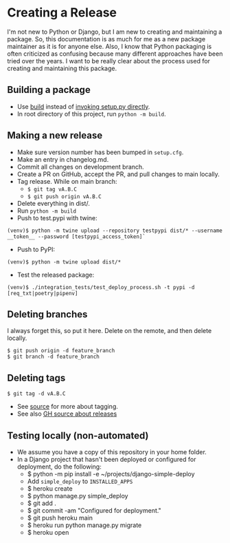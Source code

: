 Creating a Release
===

I'm not new to Python or Django, but I am new to creating and maintaining a package. So, this documentation is as much for me as a new package maintainer as it is for anyone else. Also, I know that Python packaging is often criticized as confusing because many different approaches have been tried over the years. I want to be really clear about the process used for creating and maintaining this package.


Building a package
---

- Use [build](https://pypa-build.readthedocs.io/en/stable/index.html) instead of [invoking setup.py directly](https://blog.ganssle.io/articles/2021/10/setup-py-deprecated.html).
- In root directory of this project, run `python -m build`.

Making a new release
---

- Make sure version number has been bumped in `setup.cfg`.
- Make an entry in changelog.md.
- Commit all changes on development branch.
- Create a PR on GitHub, accept the PR, and pull changes to main locally.
- Tag release. While on main branch:
    - `$ git tag vA.B.C`
    - `$ git push origin vA.B.C`
- Delete everything in dist/.
- Run `python -m build`
- Push to test.pypi with twine:
```
(venv)$ python -m twine upload --repository testpypi dist/* --username __token__ --password [testpypi_access_token]`
```
- Push to PyPI:
```
(venv)$ python -m twine upload dist/*
```
- Test the released package:
```
(venv)$ ./integration_tests/test_deploy_process.sh -t pypi -d [req_txt|poetry|pipenv]
```

Deleting branches
---

I always forget this, so put it here. Delete on the remote, and then delete locally.

```
$ git push origin -d feature_branch
$ git branch -d feature_branch
```

Deleting tags
---

```
$ git tag -d vA.B.C
```

- See [source](https://git-scm.com/book/en/v2/Git-Basics-Tagging) for more about tagging.
- See also [GH source about releases](https://docs.github.com/en/repositories/releasing-projects-on-github/managing-releases-in-a-repository)

Testing locally (non-automated)
---

- We assume you have a copy of this repository in your home folder.
- In a Django project that hasn't been deployed or configured for deployment, do the following:
  - $ python -m pip install -e ~/projects/django-simple-deploy
  - Add `simple_deploy` to `INSTALLED_APPS`
  - $ heroku create
  - $ python manage.py simple_deploy
  - $ git add .
  - $ git commit -am "Configured for deployment."
  - $ git push heroku main
  - $ heroku run python manage.py migrate
  - $ heroku open

